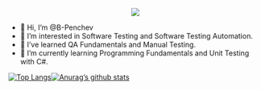 <p align="center">
  <a href="https://skillicons.dev">
    <img src="https://skillicons.dev/icons?i=git,java,selenium,docker,vim" />
  </a>
</p>

- 👋 Hi, I’m @B-Penchev
- 👀 I’m interested in Software Testing and Software Testing Automation.
- 🌱 I’ve learned QA Fundamentals and Manual Testing.
- 🌱 I’m currently learning Programming Fundamentals and Unit Testing with C#.

[![Top Langs](https://github-readme-stats.vercel.app/api/top-langs/?username=yushi1007&layout=compact)](https://github.com/yushi1007)[![Anurag’s github stats](https://github-readme-stats.vercel.app/api?username=yushi1007)](https://github.com/yushi1007)
<!---
B-Penchev/B-Penchev is a ✨ special ✨ repository because its `README.md` (this file) appears on your GitHub profile.
You can click the Preview link to take a look at your changes.
--->



